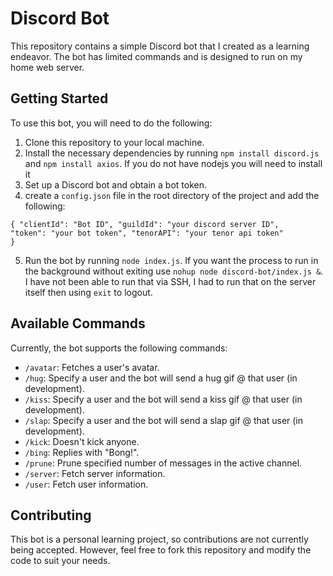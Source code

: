 # Discord Bot

This repository contains a simple Discord bot that I created as a learning endeavor. The bot has limited commands and is designed to run on my home web server.

## Getting Started

To use this bot, you will need to do the following:

1. Clone this repository to your local machine.
2. Install the necessary dependencies by running `npm install discord.js` and `npm install axios`. If you do not have nodejs you will need to install it
3. Set up a Discord bot and obtain a bot token.
4. create a `config.json` file in the root directory of the project and add the following:

  
<code>{
    "clientId": "Bot ID",
    "guildId": "your discord server ID",
    "token": "your bot token",
    "tenorAPI": "your tenor api token"
      }</code>
  

5. Run the bot by running `node index.js`. If you want the process to run in the background without exiting use `nohup node discord-bot/index.js &`. I have not been able to run that via SSH, I had to run that on the server itself then using `exit` to logout.

## Available Commands

Currently, the bot supports the following commands:

- `/avatar`: Fetches a user's avatar.
- `/hug`: Specify a user and the bot will send a hug gif @ that user (in development).
- `/kiss`: Specify a user and the bot will send a kiss gif @ that user (in development).
- `/slap`: Specify a user and the bot will send a slap gif @ that user (in development).
- `/kick`: Doesn't kick anyone.
- `/bing`: Replies with "Bong!".
- `/prune`: Prune specified number of messages in the active channel.
- `/server`: Fetch server information.
- `/user`: Fetch user information.


## Contributing

This bot is a personal learning project, so contributions are not currently being accepted. However, feel free to fork this repository and modify the code to suit your needs.
